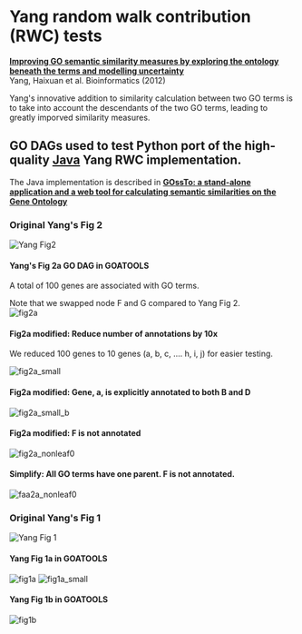 # Yang random walk contribution (RWC) tests
[**Improving GO semantic similarity measures by exploring the ontology beneath the terms and modelling uncertainty**](https://pubmed.ncbi.nlm.nih.gov/22522134)    
Yang, Haixuan et al. Bioinformatics (2012)    

Yang's innovative addition to similarity calculation between two GO terms is to
take into account the descendants of the two GO terms,
leading to greatly imporved similarity measures.


## GO DAGs used to test Python port of the high-quality [Java](https://github.com/pwac092/gossto) Yang RWC implementation.
The Java implementation is described in
[**GOssTo: a stand-alone application and a web tool for calculating semantic similarities on the Gene Ontology**](https://pubmed.ncbi.nlm.nih.gov/24659104)

### Original Yang's Fig 2
![Yang Fig2](bioinf_yang_fig2.png)

#### Yang's Fig 2a GO DAG in GOATOOLS
A total of 100 genes are associated with GO terms.

Note that we swapped node F and G compared to Yang Fig 2.    
![fig2a](yang_fig2a.png)

#### Fig2a modified: Reduce number of annotations by 10x
We reduced 100 genes to 10 genes (a, b, c, .... h, i, j) for easier testing.

![fig2a_small](yang_fig2a_small.png)

#### Fig2a modified: Gene, a, is explicitly annotated to both B and D
![fig2a_small_b](yang_fig2a_small_b.png)

#### Fig2a modified: F is not annotated
![fig2a_nonleaf0](yang_fig2a_nonleaf0.png)

#### Simplify: All GO terms have one parent. F is not annotated.
![faa2a_nonleaf0](yang_faa2a_nonleaf0.png)


### Original Yang's Fig 1
![Yang Fig 1](bioinf_yang_fig1.png)

#### Yang Fig 1a in GOATOOLS
![fig1a](yang_fig1a.png)
![fig1a_small](yang_fig1a_small.png)

#### Yang Fig 1b in GOATOOLS
![fig1b](yang_fig1b.png)
